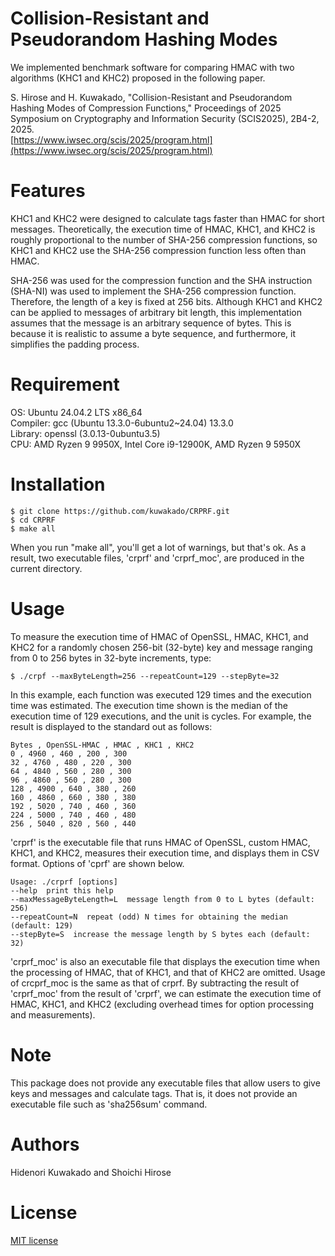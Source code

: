 # Collision-Resistant and Pseudorandom Hashing Modes

We implemented benchmark software for comparing HMAC with two algorithms (KHC1 and KHC2) proposed in the following paper.

S. Hirose and H. Kuwakado,
"Collision-Resistant and Pseudorandom Hashing Modes of Compression Functions,"
Proceedings of 2025 Symposium on Cryptography and Information Security (SCIS2025),
2B4-2, 2025.  
[https://www.iwsec.org/scis/2025/program.html](https://www.iwsec.org/scis/2025/program.html)

# Features

KHC1 and KHC2 were designed to calculate tags faster than HMAC for short messages.
Theoretically, the execution time of HMAC, KHC1, and KHC2 is roughly proportional to the number of SHA-256 compression functions, so KHC1 and KHC2 use the SHA-256 compression function less often than HMAC.

SHA-256 was used for the compression function and the SHA instruction (SHA-NI) was used to implement the SHA-256 compression function. Therefore, the length of a key is fixed at 256 bits. Although KHC1 and KHC2 can be applied to messages of arbitrary bit length, this implementation assumes that the message is an arbitrary sequence of bytes. This is because it is realistic to assume a byte sequence, and furthermore, it simplifies the padding process.


# Requirement

OS: Ubuntu 24.04.2 LTS x86_64  
Compiler: gcc (Ubuntu 13.3.0-6ubuntu2~24.04) 13.3.0  
Library: openssl (3.0.13-0ubuntu3.5)  
CPU: AMD Ryzen 9 9950X, Intel Core i9-12900K, AMD Ryzen 9 5950X


# Installation

```shell-session
$ git clone https://github.com/kuwakado/CRPRF.git
$ cd CRPRF
$ make all 
```
When you run "make all", you'll get a lot of warnings, but that's ok.
As a result, two executable files, 'crprf' and 'crprf_moc', are produced in the current directory.

# Usage

To measure the execution time of HMAC of OpenSSL, HMAC, KHC1, and KHC2 for a randomly chosen 256-bit (32-byte) key and message ranging from 0 to 256 bytes in 32-byte increments, type:

```shell-session
$ ./crpf --maxByteLength=256 --repeatCount=129 --stepByte=32
```

In this example, each function was executed 129 times and the execution time was estimated. The execution time shown is the median of the execution time of 129 executions, and the unit is cycles.
For example, the result is displayed to the standard out as follows:

```batch
Bytes , OpenSSL-HMAC , HMAC , KHC1 , KHC2
0 , 4960 , 460 , 200 , 300
32 , 4760 , 480 , 220 , 300
64 , 4840 , 560 , 280 , 300
96 , 4860 , 560 , 280 , 300
128 , 4900 , 640 , 380 , 260
160 , 4860 , 660 , 380 , 380
192 , 5020 , 740 , 460 , 360
224 , 5000 , 740 , 460 , 480
256 , 5040 , 820 , 560 , 440
```

'crprf' is the executable file that runs HMAC of OpenSSL, custom HMAC, KHC1, and KHC2, measures their execution time, and displays them in CSV format. Options of 'cprf' are shown below.

```batch
Usage: ./crprf [options]
--help  print this help
--maxMessageByteLength=L  message length from 0 to L bytes (default: 256)
--repeatCount=N  repeat (odd) N times for obtaining the median  (default: 129)
--stepByte=S  increase the message length by S bytes each (default: 32)
```

'crprf_moc' is also an executable file that displays the execution time when the processing of HMAC, that of KHC1, and that of KHC2 are omitted. 
Usage of crcprf_moc is the same as that of crprf.
By subtracting the result of 'crprf_moc' from the result of 'crprf', we can estimate the execution time of HMAC, KHC1, and KHC2 (excluding overhead times for option processing and measurements).


# Note

This package does not provide any executable files that allow users to give keys and messages and calculate tags. That is, it does not provide an executable file such as 'sha256sum' command.


# Authors

Hidenori Kuwakado and Shoichi Hirose


# License

[MIT license](https://opensource.org/license/mit)



